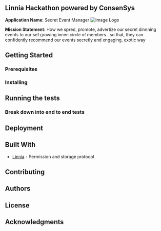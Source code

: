 ## Linnia Hackathon powered by ConsenSys


**Application Name**: Secret Event Manager
![Image Logo](https://github.com/vutsalsinghal/linnia-hackathon/blob/master/Word%20Art.jpeg)

**Mission Statement**: How we spred, promote, advertize our secret dinnning events to our sef growing inner-circle of members . so that, they can confidently recommend our events secretly and engaging, exotic way

## Getting Started


### Prerequisites

### Installing

## Running the tests

### Break down into end to end tests

## Deployment

## Built With

* [Linnia](https://github.com/ConsenSys/linnia-box) - Permission and storage protocol


## Contributing

## Authors
## License


## Acknowledgments

